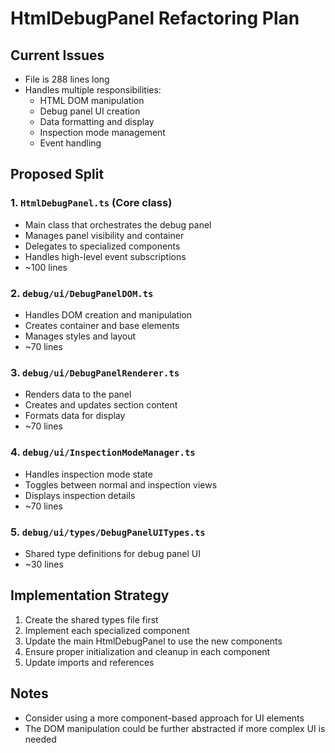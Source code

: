 # HtmlDebugPanel Refactoring Plan

## Current Issues
- File is 288 lines long
- Handles multiple responsibilities:
  - HTML DOM manipulation
  - Debug panel UI creation
  - Data formatting and display
  - Inspection mode management
  - Event handling

## Proposed Split

### 1. `HtmlDebugPanel.ts` (Core class)
- Main class that orchestrates the debug panel
- Manages panel visibility and container
- Delegates to specialized components
- Handles high-level event subscriptions
- ~100 lines

### 2. `debug/ui/DebugPanelDOM.ts`
- Handles DOM creation and manipulation
- Creates container and base elements
- Manages styles and layout
- ~70 lines

### 3. `debug/ui/DebugPanelRenderer.ts`
- Renders data to the panel
- Creates and updates section content
- Formats data for display
- ~70 lines

### 4. `debug/ui/InspectionModeManager.ts`
- Handles inspection mode state
- Toggles between normal and inspection views
- Displays inspection details
- ~70 lines

### 5. `debug/ui/types/DebugPanelUITypes.ts`
- Shared type definitions for debug panel UI
- ~30 lines

## Implementation Strategy
1. Create the shared types file first
2. Implement each specialized component
3. Update the main HtmlDebugPanel to use the new components
4. Ensure proper initialization and cleanup in each component
5. Update imports and references

## Notes
- Consider using a more component-based approach for UI elements
- The DOM manipulation could be further abstracted if more complex UI is needed